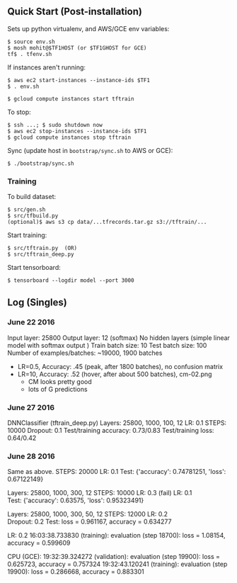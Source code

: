 ## Quick Start (Post-installation)

Sets up python virtualenv, and AWS/GCE env variables:

    $ source env.sh
    $ mosh mohit@$TF1HOST (or $TF1GHOST for GCE)
    tf$ . tfenv.sh

If instances aren't running:

    $ aws ec2 start-instances --instance-ids $TF1
    $ . env.sh

    $ gcloud compute instances start tftrain

To stop:

    $ ssh ...; $ sudo shutdown now
    $ aws ec2 stop-instances --instance-ids $TF1
    $ gcloud compute instances stop tftrain

Sync (update host in `bootstrap/sync.sh` to AWS or GCE):

    $ ./bootstrap/sync.sh

### Training

To build dataset:

    $ src/gen.sh
    $ src/tfbuild.py
    (optional)$ aws s3 cp data/...tfrecords.tar.gz s3://tftrain/...

Start training:

    $ src/tftrain.py  (OR)
    $ src/tftrain_deep.py
 
Start tensorboard:

    $ tensorboard --logdir model --port 3000

## Log (Singles)

### June 22 2016
Input layer: 25800
Output layer: 12 (softmax)
No hidden layers (simple linear model with softmax output   )
Train batch size: 10
Test batch size: 100
Number of examples/batches: ~19000, 1900 batches

- LR=0.5, Accuracy: .45 (peak, after 1800 batches), no confusion matrix
- LR=10, Accuracy: .52 (hover, after about 500 batches), cm-02.png
   + CM looks pretty good
   + lots of G predictions

### June 27 2016
DNNClassifier (tftrain_deep.py)
Layers: 25800, 1000, 100, 12
LR: 0.1
STEPS: 10000
Dropout: 0.1
Test/training accuracy: 0.73/0.83
Test/training loss: 0.64/0.42

### June 28 2016
Same as above.
STEPS: 20000
LR: 0.1
Test: {'accuracy': 0.74781251, 'loss': 0.67122149}  

Layers: 25800, 1000, 300, 12
STEPS: 10000
LR: 0.3 (fail)
LR: 0.1  
Test: {'accuracy': 0.63575, 'loss': 0.95323491}

Layers: 25800, 1000, 300, 50, 12
STEPS: 12000
LR: 0.2  
Dropout: 0.2
Test: loss = 0.961167, accuracy = 0.634277

LR: 0.2
16:03:38.733830 (training): evaluation (step 18700): loss = 1.08154, accuracy = 0.599609  

CPU (GCE):
19:32:39.324272 (validation): evaluation (step 19900): loss = 0.625723, accuracy = 0.757324
19:32:43.120241 (training): evaluation (step 19900): loss = 0.286668, accuracy = 0.883301